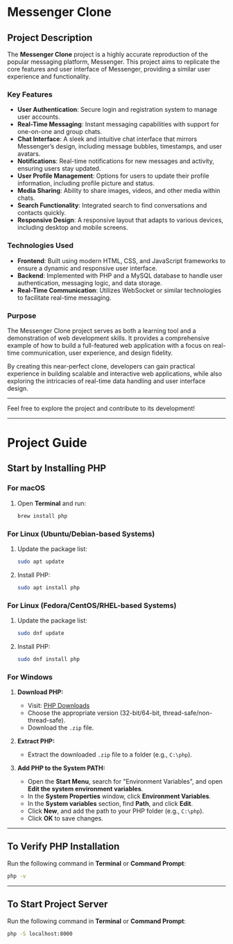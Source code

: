 # Messenger Clone

## Project Description

The **Messenger Clone** project is a highly accurate reproduction of the popular messaging platform, Messenger. This project aims to replicate the core features and user interface of Messenger, providing a similar user experience and functionality.

### Key Features

- **User Authentication**: Secure login and registration system to manage user accounts.
- **Real-Time Messaging**: Instant messaging capabilities with support for one-on-one and group chats.
- **Chat Interface**: A sleek and intuitive chat interface that mirrors Messenger’s design, including message bubbles, timestamps, and user avatars.
- **Notifications**: Real-time notifications for new messages and activity, ensuring users stay updated.
- **User Profile Management**: Options for users to update their profile information, including profile picture and status.
- **Media Sharing**: Ability to share images, videos, and other media within chats.
- **Search Functionality**: Integrated search to find conversations and contacts quickly.
- **Responsive Design**: A responsive layout that adapts to various devices, including desktop and mobile screens.

### Technologies Used

- **Frontend**: Built using modern HTML, CSS, and JavaScript frameworks to ensure a dynamic and responsive user interface.
- **Backend**: Implemented with PHP and a MySQL database to handle user authentication, messaging logic, and data storage.
- **Real-Time Communication**: Utilizes WebSocket or similar technologies to facilitate real-time messaging.

### Purpose

The Messenger Clone project serves as both a learning tool and a demonstration of web development skills. It provides a comprehensive example of how to build a full-featured web application with a focus on real-time communication, user experience, and design fidelity.

By creating this near-perfect clone, developers can gain practical experience in building scalable and interactive web applications, while also exploring the intricacies of real-time data handling and user interface design.

---

Feel free to explore the project and contribute to its development!

---

# Project Guide

## Start by Installing PHP

### For macOS
1. Open **Terminal** and run:
    ```bash
    brew install php
    ```

### For Linux (Ubuntu/Debian-based Systems)
1. Update the package list:
    ```bash
    sudo apt update
    ```
2. Install PHP:
    ```bash
    sudo apt install php
    ```

### For Linux (Fedora/CentOS/RHEL-based Systems)
1. Update the package list:
    ```bash
    sudo dnf update
    ```
2. Install PHP:
    ```bash
    sudo dnf install php
    ```

### For Windows
1. **Download PHP:**
    - Visit: [PHP Downloads](https://www.php.net/downloads)
    - Choose the appropriate version (32-bit/64-bit, thread-safe/non-thread-safe).
    - Download the `.zip` file.

2. **Extract PHP:**
    - Extract the downloaded `.zip` file to a folder (e.g., `C:\php`).

3. **Add PHP to the System PATH:**
    - Open the **Start Menu**, search for "Environment Variables", and open **Edit the system environment variables**.
    - In the **System Properties** window, click **Environment Variables**.
    - In the **System variables** section, find **Path**, and click **Edit**.
    - Click **New**, and add the path to your PHP folder (e.g., `C:\php`).
    - Click **OK** to save changes.

---

## To Verify PHP Installation

Run the following command in **Terminal** or **Command Prompt**:
```bash
php -v
```
---

## To Start Project Server

Run the following command in **Terminal** or **Command Prompt**:
```bash
php -S localhost:8000
```